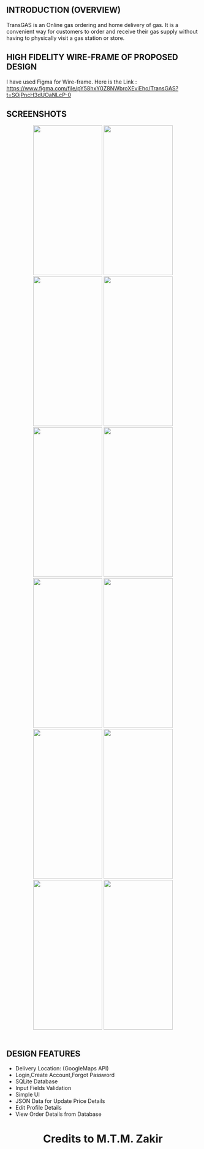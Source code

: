 ## INTRODUCTION (OVERVIEW)

TransGAS is an Online gas ordering and home delivery of gas. It is a convenient way for customers to order and receive their gas supply without having to physically visit a gas station or store.

## HIGH FIDELITY WIRE-FRAME OF PROPOSED DESIGN
I have used Figma for Wire-frame. Here is the Link : <br>
https://www.figma.com/file/pY58hxY0Z8NWbroXEviEho/TransGAS?t=SOjPncH3dUOaNLcP-0 <br>

## SCREENSHOTS
<div align="center">
 <img src="https://github.com/mtmzakir/TransGAS-AndroidApp/assets/90142607/2e188327-36e3-4fea-8798-26ac197740f4" width="180" height="390" />
 <img src="https://github.com/mtmzakir/TransGAS-AndroidApp/assets/90142607/cfbf729a-7357-4e2f-a533-3a4a0066719d" width="180" height="390" />
 <img src="https://github.com/mtmzakir/TransGAS-AndroidApp/assets/90142607/b4a7fdbf-b841-4653-a74a-116a355879c1" width="180" height="390" />
 <img src="https://github.com/mtmzakir/TransGAS-AndroidApp/assets/90142607/6c76c1fe-1eab-4ed4-8e87-90ace3a966c6" width="180" height="390" />
 <img src="https://github.com/mtmzakir/TransGAS-AndroidApp/assets/90142607/825a9b45-200a-400e-8379-9ae77f9eca78" width="180" height="390" />
 <img src="https://github.com/mtmzakir/TransGAS-AndroidApp/assets/90142607/ec58e4b8-c082-4dcb-87ce-70168d643571" width="180" height="390" />
 <img src="https://github.com/mtmzakir/TransGAS-AndroidApp/assets/90142607/72f1536b-74cd-4e91-957c-f7641447d96f" width="180" height="390" />
 <img src="https://github.com/mtmzakir/TransGAS-AndroidApp/assets/90142607/8ca0c161-cd4b-4434-bedd-97c2da68b83e" width="180" height="390" />
 <img src="https://github.com/mtmzakir/TransGAS-AndroidApp/assets/90142607/78f5a822-99d1-4f33-bceb-cfd2fbf8da31" width="180" height="390" />
 <img src="https://github.com/mtmzakir/TransGAS-AndroidApp/assets/90142607/0ba6df75-8dc9-45c9-98ce-bd22338482d1" width="180" height="390" />
 <img src="https://github.com/mtmzakir/TransGAS-AndroidApp/assets/90142607/966e74f6-93dd-434e-81be-9c951e741528" width="180" height="390" />
 <img src="https://github.com/mtmzakir/TransGAS-AndroidApp/assets/90142607/d6cf9564-78f4-4c3a-aa3d-d5d15c46c765" width="180" height="390" />
</div>
<br>

## DESIGN FEATURES
<ul>
<li>Delivery Location: (GoogleMaps API)</li>
<li>Login,Create Account,Forgot Password</li>
<li>SQLite Database</li>
<li>Input Fields Validation</li>
<li>Simple UI</li>
<li>JSON Data for Update Price Details</li>
<li>Edit Profile Details</li>
<li>View Order Details from Database</li>
</ul>

<h1 align="center">Credits to M.T.M. Zakir</h1>




